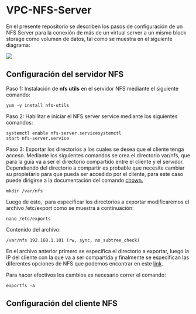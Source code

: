 # VPC-NFS-Server

En el presente repositorio se describen los pasos de configuración de un NFS Server para la conexión de más de un virtual server a un mismo block storage como volumen de datos, tal como se muestra en el siguiente diagrama:

![](https://user-images.githubusercontent.com/60897075/102551130-fe3de380-408c-11eb-8cc3-59582f20ea65.png)

## Configuración del servidor NFS 

Paso 1: Instalación de **nfs utils** en el servidor NFS mediante el siguiente comando:

```shell
yum -y install nfs-utils
```

Paso 2: Habilitar e iniciar el NFS server service mediante los siguientes comandos:

```shell
systemctl enable nfs-server.servicesystemctl
start nfs-server.service
```

Paso 3: Exportar los directorios a los cuales se desea que el cliente tenga acceso. Mediante los siguientes comandos se crea el directorio var/nfs, que para la guía va a ser el directorio compartido entre el cliente y el servidor. Dependiendo del directorio a compartir es probable que necesite cambiar su propietario para que pueda ser accedido por el cliente, para este caso puede dirigirse a la documentación del comando [chown.](https://www.servidoresadmin.com/comando-chown-en-linux/)

```shell
mkdir /var/nfs
```

Luego de esto,  para especificar los directorios a exportar modificaremos el archivo /etc/export como se muestra a continuación:

```shell
nano /etc/exports
```

Contenido del archivo:

```shell
/var/nfs 192.168.1.101 (rw, sync, no_subtree_check)
```

En el archivo anterior primero se especifica el directorio a exportar, luego la IP del cliente con la que va a ser compartida y finalmente se especifican las diferentes opciones de NFS que podemos encontrar en este [link](https://www.tecmint.com/how-to-setup-nfs-server-in-linux/).

Para hacer efectivos los cambios es necesario correr el comando:

```
exportfs -a
```

## Configuración del cliente NFS
